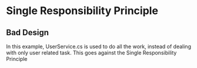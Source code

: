 # Single Responsibility Principle

## Bad Design

In this example, UserService.cs is used to do all the work, instead of dealing with only user related task. This goes against the Single Responsibility Principle